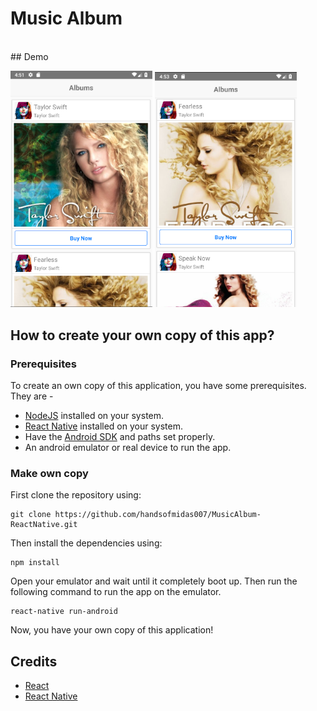 # Music Album
<br>
## Demo
<p display="flex">
<img src="1.PNG" width="45%" height="45%"/>
<img src="2.PNG" width="45%" height="45%"/>
</p>

## How to create your own copy of this app?
### Prerequisites
To create an own copy of this application, you have some prerequisites. They are -

 - [NodeJS](https://nodejs.org/en/) installed on your system.
 - [React Native](https://facebook.github.io/react-native/) installed on your system.
 - Have the [Android SDK](https://developer.android.com/studio/index.html) and paths set properly. 
 - An android emulator or real device to run the app.
 
### Make own copy
First clone the repository using:

    git clone https://github.com/handsofmidas007/MusicAlbum-ReactNative.git

Then install the dependencies using:

    npm install

Open your emulator and wait until it completely boot up. Then run the following command to run the app on the emulator.

    react-native run-android
Now, you have your own copy of this application!

## Credits
 - [React](https://facebook.github.io/react/)
 - [React Native](https://facebook.github.io/react-native/)


